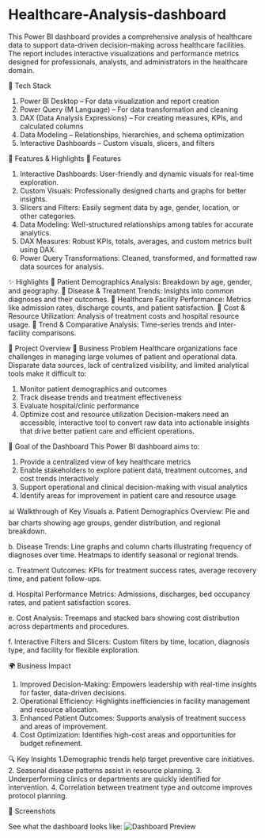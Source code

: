 # Healthcare-Analysis-dashboard
This Power BI dashboard provides a comprehensive analysis of healthcare data to support data-driven decision-making across healthcare facilities. The report includes interactive visualizations and performance metrics designed for professionals, analysts, and administrators in the healthcare domain.


🧰 Tech Stack
1. Power BI Desktop – For data visualization and report creation
2. Power Query (M Language) – For data transformation and cleaning
3. DAX (Data Analysis Expressions) – For creating measures, KPIs, and calculated columns
4. Data Modeling – Relationships, hierarchies, and schema optimization
5. Interactive Dashboards – Custom visuals, slicers, and filters


🌟 Features & Highlights
🔹 Features
1. Interactive Dashboards: User-friendly and dynamic visuals for real-time exploration.
2. Custom Visuals: Professionally designed charts and graphs for better insights.
3. Slicers and Filters: Easily segment data by age, gender, location, or other categories.
4. Data Modeling: Well-structured relationships among tables for accurate analytics.
5. DAX Measures: Robust KPIs, totals, averages, and custom metrics built using DAX.
6. Power Query Transformations: Cleaned, transformed, and formatted raw data sources for analysis.

✨ Highlights
📌 Patient Demographics Analysis: Breakdown by age, gender, and geography.
📌 Disease & Treatment Trends: Insights into common diagnoses and their outcomes.
📌 Healthcare Facility Performance: Metrics like admission rates, discharge counts, and patient satisfaction.
📌 Cost & Resource Utilization: Analysis of treatment costs and hospital resource usage.
📌 Trend & Comparative Analysis: Time-series trends and inter-facility comparisons.


🏥 Project Overview
💼 Business Problem
Healthcare organizations face challenges in managing large volumes of patient and operational data. Disparate data sources, lack of centralized visibility, and limited analytical tools make it difficult to:
1. Monitor patient demographics and outcomes
2. Track disease trends and treatment effectiveness
3. Evaluate hospital/clinic performance
4. Optimize cost and resource utilization
Decision-makers need an accessible, interactive tool to convert raw data into actionable insights that drive better patient care and efficient operations.

🎯 Goal of the Dashboard
This Power BI dashboard aims to:
1. Provide a centralized view of key healthcare metrics
2. Enable stakeholders to explore patient data, treatment outcomes, and cost trends interactively
3. Support operational and clinical decision-making with visual analytics
4. Identify areas for improvement in patient care and resource usage

📊 Walkthrough of Key Visuals
a. Patient Demographics Overview:
Pie and bar charts showing age groups, gender distribution, and regional breakdown.

b. Disease Trends:
Line graphs and column charts illustrating frequency of diagnoses over time.
Heatmaps to identify seasonal or regional trends.

c. Treatment Outcomes:
KPIs for treatment success rates, average recovery time, and patient follow-ups.

d. Hospital Performance Metrics:
Admissions, discharges, bed occupancy rates, and patient satisfaction scores.

e. Cost Analysis:
Treemaps and stacked bars showing cost distribution across departments and procedures.

f. Interactive Filters and Slicers:
Custom filters by time, location, diagnosis type, and facility for flexible exploration.

🌍 Business Impact
1. Improved Decision-Making: Empowers leadership with real-time insights for faster, data-driven decisions.
2. Operational Efficiency: Highlights inefficiencies in facility management and resource allocation.
3. Enhanced Patient Outcomes: Supports analysis of treatment success and areas of improvement.
4. Cost Optimization: Identifies high-cost areas and opportunities for budget refinement.

🔍 Key Insights
1.Demographic trends help target preventive care initiatives.
2. Seasonal disease patterns assist in resource planning.
3. Underperforming clinics or departments are quickly identified for intervention.
4. Correlation between treatment type and outcome improves protocol planning.

📸 Screenshots

See what the dashboard looks like: ![Dashboard Preview](https://github.com/tanvi-patel08/Healthcare-Analysis-dashboard/blob/main/snapshot%20of%20healthcare%20dashboard.png)
